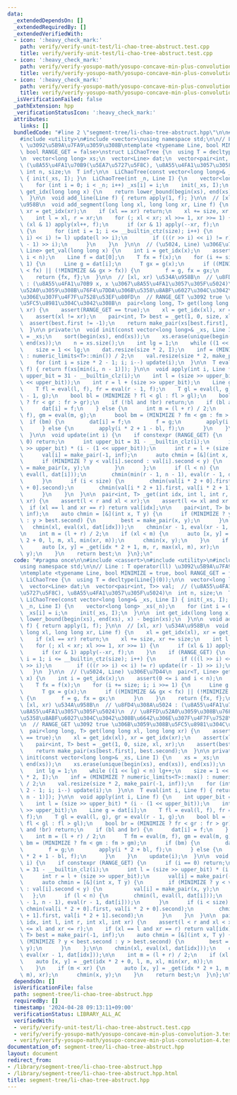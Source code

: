 ```yaml
---
data:
  _extendedDependsOn: []
  _extendedRequiredBy: []
  _extendedVerifiedWith:
  - icon: ':heavy_check_mark:'
    path: verify/verify-unit-test/li-chao-tree-abstruct.test.cpp
    title: verify/verify-unit-test/li-chao-tree-abstruct.test.cpp
  - icon: ':heavy_check_mark:'
    path: verify/verify-yosupo-math/yosupo-concave-min-plus-convolution-3.test.cpp
    title: verify/verify-yosupo-math/yosupo-concave-min-plus-convolution-3.test.cpp
  - icon: ':heavy_check_mark:'
    path: verify/verify-yosupo-math/yosupo-concave-min-plus-convolution-4.test.cpp
    title: verify/verify-yosupo-math/yosupo-concave-min-plus-convolution-4.test.cpp
  _isVerificationFailed: false
  _pathExtension: hpp
  _verificationStatusIcon: ':heavy_check_mark:'
  attributes:
    links: []
  bundledCode: "#line 2 \"segment-tree/li-chao-tree-abstruct.hpp\"\n\n#include <cassert>\n\
    #include <utility>\n#include <vector>\nusing namespace std;\n\n// Line : T operator(ll)\
    \ \u3092\u5B9A\u7FA9\u3059\u308B\ntemplate <typename Line, bool MINIMIZE = true,\
    \ bool RANGE_GET = false>\nstruct LiChaoTree {\n  using T = decltype(Line{}(0));\n\
    \n  vector<long long> xs;\n  vector<Line> dat;\n  vector<pair<int, T>> val;  //\
    \ (\u8A55\u4FA1\u70B9(\u5EA7\u5727\u5F8C), \u8A55\u4FA1\u3057\u305F\u5024)\n \
    \ int n, size;\n  T inf;\n\n  LiChaoTree(const vector<long long>& _xs, Line I)\
    \ { init(_xs, I); }\n  LiChaoTree(int _n, Line I) {\n    vector<long long> _xs(_n);\n\
    \    for (int i = 0; i < _n; i++) _xs[i] = i;\n    init(_xs, I);\n  }\n\n  int\
    \ get_idx(long long x) {\n    return lower_bound(begin(xs), end(xs), x) - begin(xs);\n\
    \  }\n\n  void add_line(Line f) { return apply(1, f); }\n\n  // [xl, xr) \u534A\
    \u958B\n  void add_segment(long long xl, long long xr, Line f) {\n    xl = get_idx(xl),\
    \ xr = get_idx(xr);\n    if (xl == xr) return;\n    xl += size, xr += size;\n\
    \    int l = xl, r = xr;\n    for (; xl < xr; xl >>= 1, xr >>= 1) {\n      if\
    \ (xl & 1) apply(xl++, f);\n      if (xr & 1) apply(--xr, f);\n    }\n    if (RANGE_GET)\
    \ {\n      for (int i = 1; i <= __builtin_ctz(size); i++) {\n        if (((l >>\
    \ i) << i) != l) update(l >> i);\n        if (((r >> i) << i) != r) update((r\
    \ - 1) >> i);\n      }\n    }\n  }\n\n  // (\u5024, Line) \u306E\u7D44\n  pair<T,\
    \ Line> get_val(long long x) {\n    int i = get_idx(x);\n    assert(0 <= i and\
    \ i < n);\n    Line f = dat[0];\n    T fx = f(x);\n    for (i += size; i; i >>=\
    \ 1) {\n      Line g = dat[i];\n      T gx = g(x);\n      if ((MINIMIZE && gx\
    \ < fx) || (!MINIMIZE && gx > fx)) {\n        f = g, fx = gx;\n      }\n    }\n\
    \    return {fx, f};\n  }\n\n  // [xl, xr) \u534A\u958B\n  // \u8FD4\u308A\u5024\
    \ : (\u8A55\u4FA1\u70B9 x, x \u3067\u8A55\u4FA1\u3057\u305F\u5024)\n  // \u8FFD\
    \u52A0\u3059\u308B\u76F4\u7DDA\u306B\u5358\u8ABF\u6027\u304C\u3042\u308B\u6642\
    \u306E\u307F\u4F7F\u7528\u53EF\u80FD\n  // RANGE_GET \u3092 true \u306B\u3059\u308B\
    \u5FC5\u8981\u304C\u3042\u308B\n  pair<long long, T> get(long long xl, long long\
    \ xr) {\n    assert(RANGE_GET == true);\n    xl = get_idx(xl), xr = get_idx(xr);\n\
    \    assert(xl != xr);\n    pair<int, T> best = _get(1, 0, size, xl, xr);\n  \
    \  assert(best.first != -1);\n    return make_pair(xs[best.first], best.second);\n\
    \  }\n\n private:\n  void init(const vector<long long>& _xs, Line I) {\n    xs\
    \ = _xs;\n    sort(begin(xs), end(xs));\n    xs.erase(unique(begin(xs), end(xs)),\
    \ end(xs));\n    n = xs.size();\n    int lg = 1;\n    while ((1 << lg) < n) lg++;\n\
    \    size = 1 << lg;\n    dat.resize(size * 2, I);\n    inf = (MINIMIZE ? numeric_limits<T>::max()\
    \ : numeric_limits<T>::min()) / 2;\n    val.resize(size * 2, make_pair(-1, inf));\n\
    \    for (int i = size * 2 - 1; i; i--) update(i);\n  }\n\n  T eval(int i, Line\
    \ f) { return f(xs[min(i, n - 1)]); }\n\n  void apply(int i, Line f) {\n    int\
    \ upper_bit = 31 - __builtin_clz(i);\n    int l = (size >> upper_bit) * (i - (1\
    \ << upper_bit));\n    int r = l + (size >> upper_bit);\n    Line g = dat[i];\n\
    \    T fl = eval(l, f), fr = eval(r - 1, f);\n    T gl = eval(l, g), gr = eval(r\
    \ - 1, g);\n    bool bl = (MINIMIZE ? fl < gl : fl > gl);\n    bool br = (MINIMIZE\
    \ ? fr < gr : fr > gr);\n    if (!bl and !br) return;\n    if (bl and br) {\n\
    \      dat[i] = f;\n    } else {\n      int m = (l + r) / 2;\n      T fm = eval(m,\
    \ f), gm = eval(m, g);\n      bool bm = (MINIMIZE ? fm < gm : fm > gm);\n    \
    \  if (bm) {\n        dat[i] = f;\n        f = g;\n        apply(i * 2 + bl, f);\n\
    \      } else {\n        apply(i * 2 + 1 - bl, f);\n      }\n    }\n    update(i);\n\
    \  }\n\n  void update(int i) {\n    if constexpr (RANGE_GET) {\n      if (i ==\
    \ 0) return;\n      int upper_bit = 31 - __builtin_clz(i);\n      int l = (size\
    \ >> upper_bit) * (i - (1 << upper_bit));\n      int r = l + (size >> upper_bit);\n\
    \      val[i] = make_pair(-1, inf);\n      auto chmin = [&](int x, T y) {\n  \
    \      if (MINIMIZE ? y < val[i].second : val[i].second < y) {\n          val[i]\
    \ = make_pair(x, y);\n        }\n      };\n      if (l < n) {\n        chmin(l,\
    \ eval(l, dat[i]));\n        chmin(min(r - 1, n - 1), eval(r - 1, dat[i]));\n\
    \      }\n      if (i < size) {\n        chmin(val[i * 2 + 0].first, val[i * 2\
    \ + 0].second);\n        chmin(val[i * 2 + 1].first, val[i * 2 + 1].second);\n\
    \      }\n    }\n  }\n\n  pair<int, T> _get(int idx, int l, int r, int xl, int\
    \ xr) {\n    assert(l < r and xl < xr);\n    assert(l <= xl and xr <= r);\n  \
    \  if (xl == l and xr == r) return val[idx];\n\n    pair<int, T> best = make_pair(-1,\
    \ inf);\n    auto chmin = [&](int x, T y) {\n      if (MINIMIZE ? y < best.second\
    \ : y > best.second) {\n        best = make_pair(x, y);\n      }\n    };\n\n \
    \   chmin(xl, eval(xl, dat[idx]));\n    chmin(xr - 1, eval(xr - 1, dat[idx]));\n\
    \n    int m = (l + r) / 2;\n    if (xl < m) {\n      auto [x, y] = _get(idx *\
    \ 2 + 0, l, m, xl, min(xr, m));\n      chmin(x, y);\n    }\n    if (m < xr) {\n\
    \      auto [x, y] = _get(idx * 2 + 1, m, r, max(xl, m), xr);\n      chmin(x,\
    \ y);\n    }\n    return best;\n  }\n};\n"
  code: "#pragma once\n\n#include <cassert>\n#include <utility>\n#include <vector>\n\
    using namespace std;\n\n// Line : T operator(ll) \u3092\u5B9A\u7FA9\u3059\u308B\
    \ntemplate <typename Line, bool MINIMIZE = true, bool RANGE_GET = false>\nstruct\
    \ LiChaoTree {\n  using T = decltype(Line{}(0));\n\n  vector<long long> xs;\n\
    \  vector<Line> dat;\n  vector<pair<int, T>> val;  // (\u8A55\u4FA1\u70B9(\u5EA7\
    \u5727\u5F8C), \u8A55\u4FA1\u3057\u305F\u5024)\n  int n, size;\n  T inf;\n\n \
    \ LiChaoTree(const vector<long long>& _xs, Line I) { init(_xs, I); }\n  LiChaoTree(int\
    \ _n, Line I) {\n    vector<long long> _xs(_n);\n    for (int i = 0; i < _n; i++)\
    \ _xs[i] = i;\n    init(_xs, I);\n  }\n\n  int get_idx(long long x) {\n    return\
    \ lower_bound(begin(xs), end(xs), x) - begin(xs);\n  }\n\n  void add_line(Line\
    \ f) { return apply(1, f); }\n\n  // [xl, xr) \u534A\u958B\n  void add_segment(long\
    \ long xl, long long xr, Line f) {\n    xl = get_idx(xl), xr = get_idx(xr);\n\
    \    if (xl == xr) return;\n    xl += size, xr += size;\n    int l = xl, r = xr;\n\
    \    for (; xl < xr; xl >>= 1, xr >>= 1) {\n      if (xl & 1) apply(xl++, f);\n\
    \      if (xr & 1) apply(--xr, f);\n    }\n    if (RANGE_GET) {\n      for (int\
    \ i = 1; i <= __builtin_ctz(size); i++) {\n        if (((l >> i) << i) != l) update(l\
    \ >> i);\n        if (((r >> i) << i) != r) update((r - 1) >> i);\n      }\n \
    \   }\n  }\n\n  // (\u5024, Line) \u306E\u7D44\n  pair<T, Line> get_val(long long\
    \ x) {\n    int i = get_idx(x);\n    assert(0 <= i and i < n);\n    Line f = dat[0];\n\
    \    T fx = f(x);\n    for (i += size; i; i >>= 1) {\n      Line g = dat[i];\n\
    \      T gx = g(x);\n      if ((MINIMIZE && gx < fx) || (!MINIMIZE && gx > fx))\
    \ {\n        f = g, fx = gx;\n      }\n    }\n    return {fx, f};\n  }\n\n  //\
    \ [xl, xr) \u534A\u958B\n  // \u8FD4\u308A\u5024 : (\u8A55\u4FA1\u70B9 x, x \u3067\
    \u8A55\u4FA1\u3057\u305F\u5024)\n  // \u8FFD\u52A0\u3059\u308B\u76F4\u7DDA\u306B\
    \u5358\u8ABF\u6027\u304C\u3042\u308B\u6642\u306E\u307F\u4F7F\u7528\u53EF\u80FD\
    \n  // RANGE_GET \u3092 true \u306B\u3059\u308B\u5FC5\u8981\u304C\u3042\u308B\n\
    \  pair<long long, T> get(long long xl, long long xr) {\n    assert(RANGE_GET\
    \ == true);\n    xl = get_idx(xl), xr = get_idx(xr);\n    assert(xl != xr);\n\
    \    pair<int, T> best = _get(1, 0, size, xl, xr);\n    assert(best.first != -1);\n\
    \    return make_pair(xs[best.first], best.second);\n  }\n\n private:\n  void\
    \ init(const vector<long long>& _xs, Line I) {\n    xs = _xs;\n    sort(begin(xs),\
    \ end(xs));\n    xs.erase(unique(begin(xs), end(xs)), end(xs));\n    n = xs.size();\n\
    \    int lg = 1;\n    while ((1 << lg) < n) lg++;\n    size = 1 << lg;\n    dat.resize(size\
    \ * 2, I);\n    inf = (MINIMIZE ? numeric_limits<T>::max() : numeric_limits<T>::min())\
    \ / 2;\n    val.resize(size * 2, make_pair(-1, inf));\n    for (int i = size *\
    \ 2 - 1; i; i--) update(i);\n  }\n\n  T eval(int i, Line f) { return f(xs[min(i,\
    \ n - 1)]); }\n\n  void apply(int i, Line f) {\n    int upper_bit = 31 - __builtin_clz(i);\n\
    \    int l = (size >> upper_bit) * (i - (1 << upper_bit));\n    int r = l + (size\
    \ >> upper_bit);\n    Line g = dat[i];\n    T fl = eval(l, f), fr = eval(r - 1,\
    \ f);\n    T gl = eval(l, g), gr = eval(r - 1, g);\n    bool bl = (MINIMIZE ?\
    \ fl < gl : fl > gl);\n    bool br = (MINIMIZE ? fr < gr : fr > gr);\n    if (!bl\
    \ and !br) return;\n    if (bl and br) {\n      dat[i] = f;\n    } else {\n  \
    \    int m = (l + r) / 2;\n      T fm = eval(m, f), gm = eval(m, g);\n      bool\
    \ bm = (MINIMIZE ? fm < gm : fm > gm);\n      if (bm) {\n        dat[i] = f;\n\
    \        f = g;\n        apply(i * 2 + bl, f);\n      } else {\n        apply(i\
    \ * 2 + 1 - bl, f);\n      }\n    }\n    update(i);\n  }\n\n  void update(int\
    \ i) {\n    if constexpr (RANGE_GET) {\n      if (i == 0) return;\n      int upper_bit\
    \ = 31 - __builtin_clz(i);\n      int l = (size >> upper_bit) * (i - (1 << upper_bit));\n\
    \      int r = l + (size >> upper_bit);\n      val[i] = make_pair(-1, inf);\n\
    \      auto chmin = [&](int x, T y) {\n        if (MINIMIZE ? y < val[i].second\
    \ : val[i].second < y) {\n          val[i] = make_pair(x, y);\n        }\n   \
    \   };\n      if (l < n) {\n        chmin(l, eval(l, dat[i]));\n        chmin(min(r\
    \ - 1, n - 1), eval(r - 1, dat[i]));\n      }\n      if (i < size) {\n       \
    \ chmin(val[i * 2 + 0].first, val[i * 2 + 0].second);\n        chmin(val[i * 2\
    \ + 1].first, val[i * 2 + 1].second);\n      }\n    }\n  }\n\n  pair<int, T> _get(int\
    \ idx, int l, int r, int xl, int xr) {\n    assert(l < r and xl < xr);\n    assert(l\
    \ <= xl and xr <= r);\n    if (xl == l and xr == r) return val[idx];\n\n    pair<int,\
    \ T> best = make_pair(-1, inf);\n    auto chmin = [&](int x, T y) {\n      if\
    \ (MINIMIZE ? y < best.second : y > best.second) {\n        best = make_pair(x,\
    \ y);\n      }\n    };\n\n    chmin(xl, eval(xl, dat[idx]));\n    chmin(xr - 1,\
    \ eval(xr - 1, dat[idx]));\n\n    int m = (l + r) / 2;\n    if (xl < m) {\n  \
    \    auto [x, y] = _get(idx * 2 + 0, l, m, xl, min(xr, m));\n      chmin(x, y);\n\
    \    }\n    if (m < xr) {\n      auto [x, y] = _get(idx * 2 + 1, m, r, max(xl,\
    \ m), xr);\n      chmin(x, y);\n    }\n    return best;\n  }\n};\n"
  dependsOn: []
  isVerificationFile: false
  path: segment-tree/li-chao-tree-abstruct.hpp
  requiredBy: []
  timestamp: '2024-04-28 09:13:11+09:00'
  verificationStatus: LIBRARY_ALL_AC
  verifiedWith:
  - verify/verify-unit-test/li-chao-tree-abstruct.test.cpp
  - verify/verify-yosupo-math/yosupo-concave-min-plus-convolution-3.test.cpp
  - verify/verify-yosupo-math/yosupo-concave-min-plus-convolution-4.test.cpp
documentation_of: segment-tree/li-chao-tree-abstruct.hpp
layout: document
redirect_from:
- /library/segment-tree/li-chao-tree-abstruct.hpp
- /library/segment-tree/li-chao-tree-abstruct.hpp.html
title: segment-tree/li-chao-tree-abstruct.hpp
---
```

